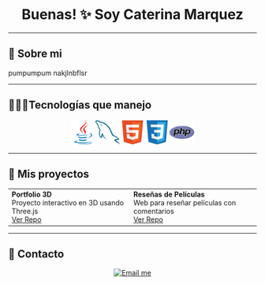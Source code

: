 <div align="center">

#  Buenas! ✨ Soy Caterina Marquez

</div>

---

## 📖 Sobre mi
pumpumpum
nakjlnbflsr 

---

## 👩🏻‍💻Tecnologías que manejo
<div align="center">
<img src="https://raw.githubusercontent.com/devicons/devicon/master/icons/java/java-original.svg" alt="Java" width="50" height="50"/><img src="https://raw.githubusercontent.com/devicons/devicon/master/icons/mysql/mysql-original.svg" alt="MySQL" width="50" height="50"/><img src="https://raw.githubusercontent.com/devicons/devicon/master/icons/html5/html5-original.svg" alt="HTML5" width="50" height="50"/><img src="https://raw.githubusercontent.com/devicons/devicon/master/icons/css3/css3-original.svg" alt="CSS3" width="50" height="50"/><img src="https://raw.githubusercontent.com/devicons/devicon/master/icons/php/php-original.svg" alt="PHP" width="50" height="50"/>
</div>


---

## 🔧 Mis proyectos
<table>
  <tr>
    <td>
      <b>Portfolio 3D</b><br>
      Proyecto interactivo en 3D usando Three.js<br>
      <a href="https://github.com/gonzaarancibia/portfolio3d">Ver Repo</a>
    </td>
    <td>
      <b>Reseñas de Películas</b><br>
      Web para reseñar películas con comentarios<br>
      <a href="https://github.com/tuusuario/tu-repo">Ver Repo</a>
    </td>
  </tr>
</table>


---

## 💌 Contacto
<div align="center"> <a href="https://mail.google.com/mail/?view=cm&fs=1&to=loumarquez149@gmail.com">
  <img src="https://img.shields.io/badge/Enviame%20un%20mail-D14836?style=for-the-badge&logo=gmail&logoColor=white" alt="Email me"/>
</a>
</div>


